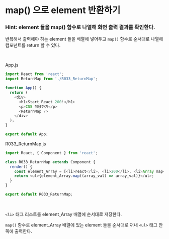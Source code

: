 # map() 으로 element 반환하기

### Hint: element 들을 map() 함수로 나열해 화면 출력 결과를 확인한다.

반복해서 출력해야 하는 element 들을 배열에 넣어두고 `map()` 함수로 순서대로 나열해 컴포넌트를 return 할 수 있다.

<br>

App.js

```js
import React from 'react';
import ReturnMap from './R033_ReturnMap';

function App() {
  return (
    <div>
      <h1>Start React 200!</h1>
      <p>CSS 적용하기</p>
      <ReturnMap />
    </div>
  );
}

export default App;
```

R033_ReturnMap.js

```js
import React, { Component } from 'react';

class R033_ReturnMap extends Component {
  render() {
    const element_Array = [<li>react</li>, <li>200</li>, <li>Array map</li>];
    return <ul>{element_Array.map((array_val) => array_val)}</ul>;
  }
}

export default R033_ReturnMap;
```

<br>

`<li>` 태그 리스트를 element_Array 배열에 순서대로 저장한다.

`map()` 함수로 element_Array 배열에 있는 element 들을 순서대로 꺼내 `<ul>` 태그 안쪽에 출력한다.
